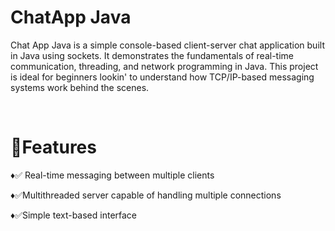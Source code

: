 <h1>ChatApp Java</h1>
<p>
  Chat App Java is a simple console-based client-server chat application built in Java using sockets. It demonstrates the fundamentals of real-time communication, threading, and network programming in Java. This project is ideal for beginners lookin' to understand how TCP/IP-based messaging systems work behind the scenes.</p> <br>
<h1>🧠Features</h1>
<p> ♦✅ Real-time messaging between multiple clients</p>
<p> ♦✅Multithreaded server capable of handling multiple connections </p>
<p> ♦✅Simple text-based interface </p>
